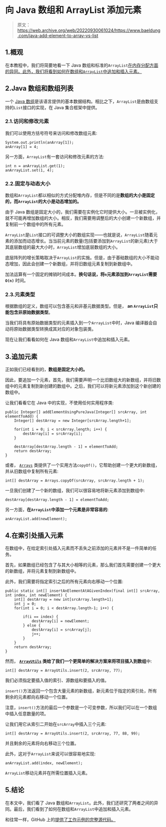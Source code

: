 # 向 Java 数组和 ArrayList 添加元素

> 原文：<https://web.archive.org/web/20220930061024/https://www.baeldung.com/java-add-element-to-array-vs-list>

## 1.概观

在本教程中，我们将简要地看一下 Java 数组和标准的`ArrayList`[在内存分配方面的异同。此外，我们将看到如何在数组和`ArrayList`中追加和插入元素。](/web/20221205184906/https://www.baeldung.com/java-arraylist)

## 2.Java 数组和数组列表

一个 [Java 数组](/web/20221205184906/https://www.baeldung.com/java-common-array-operations)是该语言提供的基本数据结构。相比之下，`ArrayList`是由数组支持的`List`接口的实现，在 Java 集合框架中提供。

### 2.1.访问和修改元素

我们可以使用方括号符号来访问和修改数组元素:

```
System.out.println(anArray[1]);
anArray[1] = 4;
```

另一方面，`ArrayList`有一套访问和修改元素的方法:

```
int n = anArrayList.get(1);
anArrayList.set(1, 4);
```

### 2.2.固定与动态大小

数组和`ArrayList`都以相似的方式分配堆内存，但是不同的是**数组的大小是固定的，而`ArrayList`的大小是动态增加的。**

由于 Java 数组是固定大小的，我们需要在实例化它时提供大小。一旦被实例化，就不可能再增加数组的大小。相反，我们需要用调整后的大小创建一个新数组，并复制前一个数组中的所有元素。

`ArrayList`是`List`接口的可调整大小的数组实现——也就是说，`ArrayList`随着元素的添加而动态增长。当当前元素的数量(包括要添加到`ArrayList`的新元素)大于其底层数组的最大大小时，`ArrayList`增加底层数组的大小。

底层阵列的增长策略取决于`ArrayList`的实施。但是，由于基础数组的大小不能动态增加，因此会创建一个新数组，并将旧数组元素复制到新数组中。

加法运算有一个固定的摊销时间成本。**换句话说，将`n`元素添加到`ArrayList`需要`O(n)`** 时间。

### 2.3.元素类型

根据数组的定义，数组可以包含基元和非基元数据类型。但是， **an `ArrayList`只能包含非原始数据类型**。

当我们将具有原始数据类型的元素插入到一个`ArrayList`中时，Java 编译器会自动将原始数据类型转换成其对应的对象包装类。

现在让我们看看如何在 Java 数组和`ArrayList`中追加和插入元素。

## 3.追加元素

正如我们已经看到的，**数组是固定大小的。**

因此，要追加一个元素，首先，我们需要声明一个比旧数组大的新数组，并将旧数组中的元素复制到新创建的数组中。之后，我们可以将新元素添加到这个新创建的数组中。

让我们看看它在 Java 中的实现，不使用任何实用程序类:

```
public Integer[] addElementUsingPureJava(Integer[] srcArray, int elementToAdd) {
    Integer[] destArray = new Integer[srcArray.length+1];

    for(int i = 0; i < srcArray.length; i++) {
        destArray[i] = srcArray[i];
    }

    destArray[destArray.length - 1] = elementToAdd;
    return destArray;
}
```

或者， [`Arrays`](/web/20221205184906/https://www.baeldung.com/java-util-arrays) 类提供了一个实用方法`copyOf()`，它帮助创建一个更大的新数组，并从旧数组中复制所有元素:

```
int[] destArray = Arrays.copyOf(srcArray, srcArray.length + 1);
```

一旦我们创建了一个新的数组，我们可以很容易地将新元素添加到数组中:

```
destArray[destArray.length - 1] = elementToAdd;
```

另一方面，**在`ArrayList`中添加一个元素是非常容易的**:

```
anArrayList.add(newElement);
```

## 4.在索引处插入元素

在数组中，在给定索引处插入元素而不丢失之前添加的元素并不是一件简单的任务。

首先，如果数组已经包含了与其大小相等的元素，那么我们首先需要创建一个更大的新数组，并将元素复制到新数组中。

此外，我们需要将指定索引之后的所有元素向右移动一个位置:

```
public static int[] insertAnElementAtAGivenIndex(final int[] srcArray, int index, int newElement) {
    int[] destArray = new int[srcArray.length+1];
    int j = 0;
    for(int i = 0; i < destArray.length-1; i++) {

        if(i == index) {
            destArray[i] = newElement;
        } else {
            destArray[i] = srcArray[j];
            j++;
        }
    }
    return destArray;
}
```

然而， **[`ArrayUtils`](/web/20221205184906/https://www.baeldung.com/array-processing-commons-lang) 类给了我们一个更简单的解决方案来将项目插入到数组**中:

```
int[] destArray = ArrayUtils.insert(2, srcArray, 77);
```

我们必须指定要插入值的索引、源数组和要插入的值。

`insert()`方法返回一个包含大量元素的新数组，新元素位于指定的索引处，所有剩余的元素都向右移动一个位置。

注意，`insert()`方法的最后一个参数是一个可变参数，所以我们可以在一个数组中插入任意数量的项。

让我们用它从索引二开始在`srcArray`中插入三个元素:

```
int[] destArray = ArrayUtils.insert(2, srcArray, 77, 88, 99);
```

并且剩余的元素将向右移动三个位置。

此外，这对于`ArrayList`来说可以很容易地实现:

```
anArrayList.add(index, newElement);
```

`ArrayList`移动元素并在所需位置插入元素。

## 5.结论

在本文中，我们看了 Java 数组和`ArrayList`。此外，我们还研究了两者之间的异同。最后，我们看到了如何在数组和`ArrayList`中追加和插入元素。

和往常一样，GitHub 上的[提供了工作示例的完整源代码。](https://web.archive.org/web/20221205184906/https://github.com/eugenp/tutorials/tree/master/core-java-modules/core-java-arrays-operations-basic)